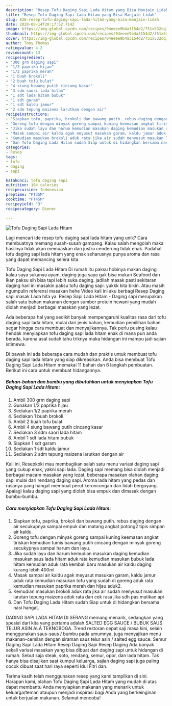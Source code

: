 ```yaml
---
description: "Resep Tofu Daging Sapi Lada Hitam yang Bisa Manjain Lidah"
title: "Resep Tofu Daging Sapi Lada Hitam yang Bisa Manjain Lidah"
slug: 828-resep-tofu-daging-sapi-lada-hitam-yang-bisa-manjain-lidah
date: 2020-08-14T20:17:52.714Z
image: https://img-global.cpcdn.com/recipes/04eeee9b4a3154d2/751x532cq70/tofu-daging-sapi-lada-hitam-foto-resep-utama.jpg
thumbnail: https://img-global.cpcdn.com/recipes/04eeee9b4a3154d2/751x532cq70/tofu-daging-sapi-lada-hitam-foto-resep-utama.jpg
cover: https://img-global.cpcdn.com/recipes/04eeee9b4a3154d2/751x532cq70/tofu-daging-sapi-lada-hitam-foto-resep-utama.jpg
author: Tony Thomas
ratingvalue: 4.2
reviewcount: 13
recipeingredient:
- "300 grm daging sapi"
- "1/2 paprika hijau"
- "1/2 paprika merah"
- "1 buah brokoli"
- "2 buah tofu bulat"
- "4 siung bawang putih cincang kasar"
- "3 sdm saori lada hitam"
- "1 sdt lada hitam bubuk"
- "1 sdt garam"
- "1 sdt kaldu jamur"
- "2 sdm tepung maizena larutkan dengan air"
recipeinstructions:
- "Siapkan tofu, paprika, brokoli dan bawang putih. rebus daging dengan air secukupnya sampai empuk dan matang angkat potong2 tipis simpan air kaldu."
- "Goreng tofu dengan minyak goreng sampai kuning keemasan angkat tiriskan kemudian tumis bawang putih cincang dengan minyak goreng secukypnya sampai harum dan layu."
- "Jika sudah layu dan harum kemudian masukan daging kemudian masukan saus lada hitam aduk rata kemudian masukan bubuk lada hitam kemudian aduk rata kembali baru masukan air kaldu daging kurang lebih 400ml"
- "Masak sampai air kaldu agak meyusut masukan garam, kaldu jamur aduk rata kemudian masukan tofu yang sudah di goreng aduk rata kemudian masukan paprika merah dan hijau aduk2."
- "Kemudian masukan brokoli aduk rata jika air sudah menyusut masukan larutan tepung maizena aduk rata dan cek rasa jika sdh pas matikan api"
- "Dan Tofu Daging Lada Hitam sudah Siap untuk di hidangkan bersama nasi hangat."
categories:
- Resep
tags:
- tofu
- daging
- sapi

katakunci: tofu daging sapi 
nutrition: 104 calories
recipecuisine: Indonesian
preptime: "PT35M"
cooktime: "PT45M"
recipeyield: "3"
recipecategory: Dinner

---
```



![Tofu Daging Sapi Lada Hitam](https://img-global.cpcdn.com/recipes/04eeee9b4a3154d2/751x532cq70/tofu-daging-sapi-lada-hitam-foto-resep-utama.jpg)

Lagi mencari ide resep tofu daging sapi lada hitam yang unik? Cara membuatnya memang susah-susah gampang. Kalau salah mengolah maka hasilnya tidak akan memuaskan dan justru cenderung tidak enak. Padahal tofu daging sapi lada hitam yang enak seharusnya punya aroma dan rasa yang dapat memancing selera kita.

Tofu Daging Sapi Lada Hitam Di rumah itu paksu hobinya makan daging kalau saya sukanya ayam, daging juga saya gak bisa makan Seafood dan ikan paksu sih bisa tapi lebih suka daging. jadilah masak pasti sekitaran daging hari ini masakin paksu tofu daging sapi. yukkk kita bikin. Atau masih ngumpulin referensi masakan hehe Video kali ini aku berbagi Resep Daging sapi masak Lada hita ya. Resep Sapi Lada Hitam - Daging sapi merupakan salah satu bahan makanan dengan sumber protein hewani yang mudah diolah menjadi berbagai masakan yang lezat.

Ada beberapa hal yang sedikit banyak mempengaruhi kualitas rasa dari tofu daging sapi lada hitam, mulai dari jenis bahan, kemudian pemilihan bahan segar hingga cara membuat dan menyajikannya. Tak perlu pusing kalau hendak menyiapkan tofu daging sapi lada hitam enak di mana pun anda berada, karena asal sudah tahu triknya maka hidangan ini mampu jadi sajian istimewa.


Di bawah ini ada beberapa cara mudah dan praktis untuk membuat tofu daging sapi lada hitam yang siap dikreasikan. Anda bisa membuat Tofu Daging Sapi Lada Hitam memakai 11 bahan dan 6 langkah pembuatan. Berikut ini cara untuk membuat hidangannya.

<!--inarticleads1-->

##### Bahan-bahan dan bumbu yang dibutuhkan untuk menyiapkan Tofu Daging Sapi Lada Hitam:

1. Ambil 300 grm daging sapi
1. Gunakan 1/2 paprika hijau
1. Sediakan 1/2 paprika merah
1. Sediakan 1 buah brokoli
1. Ambil 2 buah tofu bulat
1. Ambil 4 siung bawang putih cincang kasar
1. Sediakan 3 sdm saori lada hitam
1. Ambil 1 sdt lada hitam bubuk
1. Siapkan 1 sdt garam
1. Sediakan 1 sdt kaldu jamur
1. Sediakan 2 sdm tepung maizena larutkan dengan air


Kali ini, Resepkoki mau membagikan salah satu menu variasi daging sapi yang cukup enak, yakni sapi lada. Daging sapi memang bisa diolah menjadi berbagai macam masakan yang lezat, beberapa masakan olahan daging sapi mulai dari rendang daging sapi. Aroma lada hitam yang pedas dan rasanya yang hangat membuat perut keroncongan dan lidah bergoyang. Apalagi kalau daging sapi yang diolah bisa empuk dan dimasak dengan bumbu-bumbu. 

<!--inarticleads2-->

##### Cara menyiapkan Tofu Daging Sapi Lada Hitam:

1. Siapkan tofu, paprika, brokoli dan bawang putih. rebus daging dengan air secukupnya sampai empuk dan matang angkat potong2 tipis simpan air kaldu.
1. Goreng tofu dengan minyak goreng sampai kuning keemasan angkat tiriskan kemudian tumis bawang putih cincang dengan minyak goreng secukypnya sampai harum dan layu.
1. Jika sudah layu dan harum kemudian masukan daging kemudian masukan saus lada hitam aduk rata kemudian masukan bubuk lada hitam kemudian aduk rata kembali baru masukan air kaldu daging kurang lebih 400ml
1. Masak sampai air kaldu agak meyusut masukan garam, kaldu jamur aduk rata kemudian masukan tofu yang sudah di goreng aduk rata kemudian masukan paprika merah dan hijau aduk2.
1. Kemudian masukan brokoli aduk rata jika air sudah menyusut masukan larutan tepung maizena aduk rata dan cek rasa jika sdh pas matikan api
1. Dan Tofu Daging Lada Hitam sudah Siap untuk di hidangkan bersama nasi hangat.


DAGING SAPI LADA HITAM DI SERANG memang menarik, sedangkan yang spesial dari kita yang pertama adalah SALTED EGG SAUCE / BUBUK SAUS TELUR ASIN ALA TEKNOBOGA. Trend restoran cepat saji masa kini, selain menggunakan saus-saus / bumbu pada umumnya, juga menyajikan menu makanan-cemilan dengan siraman saus telur asin / salted egg sauce. Semur Daging Sapi Lada Hitam Resep Daging Sapi Resep Daging Ada banyak sekali variasi masakan yang bisa dibuat dari daging sapi untuk hidangan di rumah. Sebut saja steak, soto, rendang, semur, opor, dan lada hitam. Tak hanya bisa disajikan saat kumpul keluarga, sajian daging sapi juga paling cocok dibuat saat hari raya seperti Idul Fitri dan. 

Terima kasih telah menggunakan resep yang kami tampilkan di sini. Harapan kami, olahan Tofu Daging Sapi Lada Hitam yang mudah di atas dapat membantu Anda menyiapkan makanan yang menarik untuk keluarga/teman ataupun menjadi inspirasi bagi Anda yang berkeinginan untuk berjualan makanan. Selamat mencoba!
